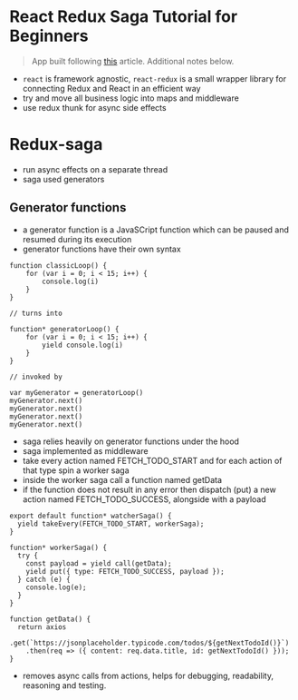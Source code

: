 # React Redux Saga Tutorial for Beginners

> App built following [this](https://www.valentinog.com/blog/redux/) article. Additional notes below.

- `react` is framework agnostic, `react-redux` is a small wrapper library for connecting Redux and React in an efficient way
- try and move all business logic into maps and middleware
- use redux thunk for async side effects

# Redux-saga

- run async effects on a separate thread
- saga used generators

## Generator functions

- a generator function is a JavaSCript function which can be paused and resumed during its execution
- generator functions have their own syntax

```
function classicLoop() {
    for (var i = 0; i < 15; i++) {
        console.log(i)
    }
}

// turns into

function* generatorLoop() {
    for (var i = 0; i < 15; i++) {
        yield console.log(i)
    }
}

// invoked by

var myGenerator = generatorLoop()
myGenerator.next()
myGenerator.next()
myGenerator.next()
myGenerator.next()
```

- saga relies heavily on generator functions under the hood
- saga implemented as middleware
- take every action named FETCH_TODO_START and for each action of that type spin a worker saga
- inside the worker saga call a function named getData
- if the function does not result in any error then dispatch (put) a new action named FETCH_TODO_SUCCESS, alongside with a payload

```
export default function* watcherSaga() {
  yield takeEvery(FETCH_TODO_START, workerSaga);
}

function* workerSaga() {
  try {
    const payload = yield call(getData);
    yield put({ type: FETCH_TODO_SUCCESS, payload });
  } catch (e) {
    console.log(e);
  }
}

function getData() {
  return axios
    .get(`https://jsonplaceholder.typicode.com/todos/${getNextTodoId()}`)
    .then(req => ({ content: req.data.title, id: getNextTodoId() }));
}
```

- removes async calls from actions, helps for debugging, readability, reasoning and testing.
